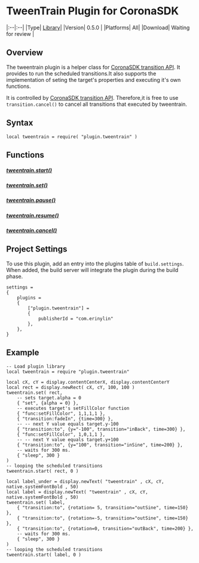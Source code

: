 # TweenTrain Plugin for CoronaSDK

|:--|:--|
|Type|    [Library](https://docs.coronalabs.com/api/type/Library.html)|
|Version| 0.5.0 |
|Platforms| All|
|Download| Waiting for review |


## Overview

The tweentrain plugin is a helper class for [CoronaSDK transition API](https://docs.coronalabs.com/api/library/transition/index.html). It provides to run the scheduled transitions.It also supports the implementation of seting the target's properties and executing it's own functions.

It is controlled by [CoronaSDK transition API](https://docs.coronalabs.com/api/library/transition/index.html). Therefore,it is free to use `transition.cancel()` to cancel all transitions that executed by tweentrain.

## Syntax

	local tweentrain = require( "plugin.tweentrain" )

## Functions

##### [tweentrain.start()](start.md)
##### [tweentrain.set()](set.md)
##### [tweentrain.pause()](pause.md)
##### [tweentrain.resume()](resume.md)
##### [tweentrain.cancel()](cancel.md)

## Project Settings

To use this plugin, add an entry into the plugins table of `build.settings`. When added, the build server will integrate the plugin during the build phase.

	settings =
	{
	    plugins =
	    {
	        ["plugin.tweentrain"] =
	        {
	            publisherId = "com.erinylin"
	        },
	    },      
	}

## Example
	
	-- Load plugin library
	local tweentrain = require "plugin.tweentrain"

	local cX, cY = display.contentCenterX, display.contentCenterY
	local rect = display.newRect( cX, cY, 100, 100 )  
	tweentrain.set( rect,  
	    -- sets target.alpha = 0 
	    { "set", {alpha = 0} }, 
	    -- executes target's setFillColor function  
	    { "func:setFillColor", 1,1,1,1 },  
	    { "transition:fadeIn", {time=300} }, 
	    -- -- next Y value equals target.y-100
	    { "transition:to", {y="-100", transition="inBack", time=300} },  
	    { "func:setFillColor", 1,0,1,1 },  
	    -- -- next Y value equals target.y+100
	    { "transition:to", {y="100", transition="inSine", time=200} },  
	    -- waits for 300 ms.  
	    { "sleep", 300 }
	)  
	-- looping the scheduled transitions  
	tweentrain.start( rect, 0 )

	local label_under = display.newText( "tweentrain" , cX, cY,  native.systemFontBold , 50)
	local label = display.newText( "tweentrain" , cX, cY,  native.systemFontBold , 50)
	tweentrain.set( label,
	    { "transition:to", {rotation= 5, transition="outSine", time=150} }, 
	    { "transition:to", {rotation=-5, transition="outSine", time=150} },  
	    { "transition:to", {rotation=0, transition="outBack", time=200} },  
	    -- waits for 300 ms.  
	    { "sleep", 300 }
	)  
	-- looping the scheduled transitions    
	tweentrain.start( label, 0 )

